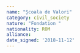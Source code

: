 ```yaml
---
name: "Școala de Valori"
category: civil_society
nature: "Fondation "
nationality: ROM
alliance: 
date_signed: '2018-11-12'
---
```

    
